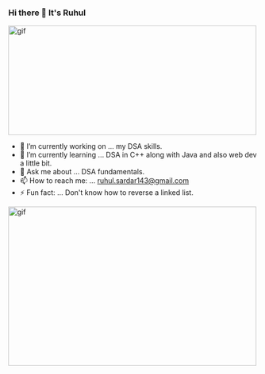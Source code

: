 ### Hi there 👋 It's Ruhul
<img alt="gif" src="https://github.com/using-namespace-ruhul/community-classroom-/blob/master/gojo-satoru-jujutsu-kaisen.gif" height="220" width="500"><br>

- 🔭 I’m currently working on ... my DSA skills.
- 🌱 I’m currently learning ... DSA in C++ along with Java and also web dev a little bit.
- 💬 Ask me about ... DSA fundamentals.
- 📫 How to reach me: ... ruhul.sardar143@gmail.com
- ⚡ Fun fact: ... Don't know how to reverse a linked list.

<img alt="gif" src="https://github.com/using-namespace-ruhul/community-classroom-/blob/master/USV0ym3bVWQJJmNu3N.gif" height="320" width="500">
